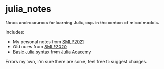 # julia_notes
Notes and resources for learning Julia, esp. in the context of mixed models.

Includes:
  - My personal notes from [SMLP2021](https://github.com/kyla-mcconnell/julia_notes/blob/main/smlp2021.md) 
  - Old notes from [SMLP2020](https://github.com/kyla-mcconnell/julia_notes/blob/main/smlp2020.md) 
  - [Basic Julia syntax](https://github.com/kyla-mcconnell/julia_notes/blob/main/basic_julia.jmd) from [Julia Academy](https://juliaacademy.com/p/intro-to-julia)

Errors my own, I'm sure there are some, feel free to suggest changes.

